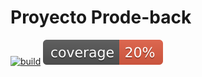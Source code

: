 # Proyecto Prode-back
[![build](https://github.com/gabitarquini/prode-back/actions/workflows/build.yml/badge.svg)](https://github.com/gabitarquini/prode-back/actions/workflows/build.yml)
![Coverage](.github/badges/jacoco.svg)
